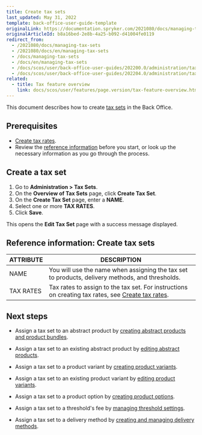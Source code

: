 ```yaml
---
title: Create tax sets
last_updated: May 31, 2022
template: back-office-user-guide-template
originalLink: https://documentation.spryker.com/2021080/docs/managing-tax-sets
originalArticleId: b8a16bed-2e8b-4a25-b092-d41004fe0119
redirect_from:
  - /2021080/docs/managing-tax-sets
  - /2021080/docs/en/managing-tax-sets
  - /docs/managing-tax-sets
  - /docs/en/managing-tax-sets
  - /docs/scos/user/back-office-user-guides/202200.0/administration/tax-sets/managing-tax-sets.html
  - /docs/scos/user/back-office-user-guides/202204.0/administration/tax-sets/managing-tax-sets.html
related:
  - title: Tax feature overview
    link: docs/scos/user/features/page.version/tax-feature-overview.html
---
```


This document describes how to create [tax sets](/docs/scos/user/features/{{site.version}}/tax-feature-overview.html) in the Back Office.

## Prerequisites

* [Create tax rates](/docs/scos/user/back-office-user-guides/{{site.version}}/administration/tax-rates/managing-tax-rates.html).  
* Review the [reference information](#reference-information-create-tax-sets) before you start, or look up the necessary information as you go through the process.

## Create a tax set

1. Go to **Administration&nbsp;<span aria-label="and then">></span> Tax Sets**.
2. On the **Overview of Tax Sets** page, click **Create Tax Set**.
3. On the **Create Tax Set** page, enter a **NAME**.
4. Select one or more **TAX RATES**.
5. Click **Save**.

This opens the **Edit Tax Set** page with a success message displayed.

## Reference information: Create tax sets

| ATTRIBUTE |DESCRIPTION  |
| --- | --- |
| NAME | You will use the name when assigning the tax set to products, delivery methods, and thresholds. |
| TAX RATES | Tax rates to assign to the tax set. For instructions on creating tax rates, see [Create tax rates](/docs/pbc/all/tax-management/{{site.version}}/manage-in-the-back-office/create-tax-rates.html). |

## Next steps

* Assign a tax set to an abstract product by [creating abstract products and product bundles](/docs/pbc/all/product-information-management/{{site.version}}/manage-in-the-back-office/products/manage-abstract-products-and-product-bundles/create-abstract-products-and-product-bundles.html).

* Assign a tax set to an existing abstract product by [editing abstract products](/docs/pbc/all/product-information-management/{{site.version}}/manage-in-the-back-office/products/manage-abstract-products-and-product-bundles/edit-abstract-products-and-product-bundles.html).

* Assign a tax set to a product variant by [creating product variants](/docs/pbc/all/product-information-management/{{site.version}}/manage-in-the-back-office/products/manage-product-variants/create-product-variants.html).

* Assign a tax set to an existing product variant by [editing product variants](/docs/pbc/all/product-information-management/{{site.version}}/manage-in-the-back-office/products/manage-product-variants/edit-product-variants.html).

* Assign a tax set to a product option by [creating product options](/docs/pbc/all/product-information-management/{{page.version}}/manage-in-the-back-office/product-options/create-product-options.html).

* Assign a tax set to a threshold's fee by [managing threshold settings](/docs/pbc/all/cart-and-checkout/{{site.version}}/base-shop/manage-in-the-back-office/manage-threshold-settings.html).

* Assign a tax set to a delivery method by [creating and managing delivery methods](/docs/scos/user/back-office-user-guides/{{site.version}}/administration/delivery-methods/creating-and-managing-delivery-methods.html).
